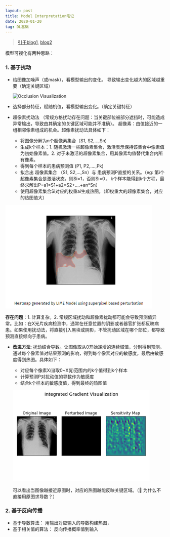 ```yaml
---
layout: post
title: Model Interpretation笔记
date: 2020-01-20
tag: DL基础
---
```


> [引于blog1](http://blog.qure.ai/notes/visualizing_deep_learning), [blog2](http://blog.qure.ai/notes/deep-learning-visualization-gradient-based-methods)

模型可视化有两种思路：

### 1. 基于扰动

+ 给图像加噪声（或mask），看模型输出的变化。 导致输出变化越大的区域越重要（确定关键区域）

  ![Occlusion Visualization](../images/image-20200120172814924.png)

+ 选择部分特征，赋随机值，看模型输出变化。（确定关键特征）

+ 超像素扰动法 （常规方格扰动存在问题：当关键部位被部分遮挡时，可能造成异常输出，导致由其确定的关键区域可能并不准确）。 超像素：由值接近的一组相邻像素组成的机会。超像素扰动法具体如下：

  + 将图像分解为n个超像素集合（S1, S2,...,Sn)
  + 生成k个样本：1. 随机激活一些超像素集合，激活表示保持该集合中像素值为初始像素值。2. 对于未激活的超像素集合，用其像素均值替代集合内所有像素。
  + 得到每个样本的患病预测值 (P1, P2,....,Pk)
  + 拟合出 超像素集合 （S1, S2,...,Sn）与 患病预测P直接的关系。（eg: 第i个超像素集合是激活状态，则Si=1，否则Si=0， k个样本能得到k个方程，最终求解出P=a1\*S1+a2\*S2+....+an\*Sn）
  + 使用超像素集合Si对应的权重ai生成热图。（即权重大的超像素集合，对应的热图值大）

![image-20200121095858882](../images/posts/image-20200121095858882.png)

**存在问题**：1. 计算复杂。2. 常规区域扰动和超像素扰动都可能会导致预测值异常。比如：在X光片疾病检测中，通常在任意位置的阴影或者器官扩张都反映病患。如果使用扰动法，将直接引入黑块或阴影，不管扰动区域在哪个部位，都导致预测直接倾向于患病。

+ **改进方法**: 扰动结合导数。让图像取从0开始递增的连续域值，分别得到预测。通过每个像素值对结果预测的影响，得到每个像素对应的敏感度，最后由敏感度得到热图。具体如下：

  + 对应每个像素X(ij)取0~X(ij)范围内的k个值得到k个样本
  + 计算预测P对扰动值的导数作为敏感度
  + 结合k个样本的敏感度值，得到最终的热图值

  ![Integrated Gradient Visualization](../images/posts/ig.gif)
  
  可以看出当图像越接近原图时，对应的热图越能反映关键区域。（:thinking: 为什么不直接用原图求导数？​）
  
  

### 2. 基于反向传播

+ 基于导数算法： 用输出对应输入的导数构建热图，
+ 基于相关值的算法： 反向传播概率值到输入





